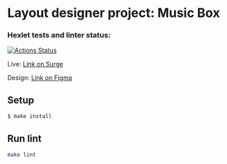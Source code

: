 # Layout designer project: Music Box

### Hexlet tests and linter status:
[![Actions Status](https://github.com/a-gunderin/layout-designer-project-lvl2/workflows/hexlet-check/badge.svg)](https://github.com/a-gunderin/layout-designer-project-lvl2/actions)

Live: [Link on Surge](http://irate-suggestion.surge.sh)

Design: [Link on Figma](https://www.figma.com/file/qV9FZGELdeKMsk63QLiKXY/Hexlet-LayoutDesigner-Project.-Cognitive-Biases?node-id=0%3A1)

## Setup

```sh
$ make install
```

## Run lint

```sh
make lint
```